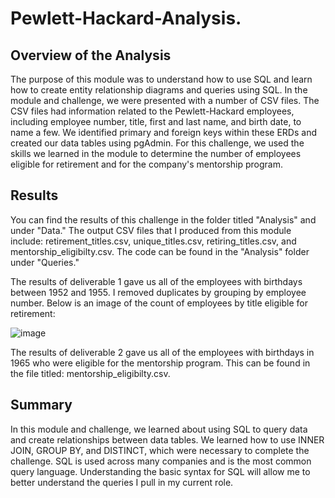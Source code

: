 # Pewlett-Hackard-Analysis.

## Overview of the Analysis
The purpose of this module was to understand how to use SQL and learn how to create entity relationship diagrams and queries using SQL. In the module and challenge, we were presented with a number of CSV files. The CSV files had information related to the Pewlett-Hackard employees, including employee number, title, first and last name, and birth date, to name a few. We identified primary and foreign keys within these ERDs and created our data tables using pgAdmin. For this challenge, we used the skills we learned in the module to determine the number of employees eligible for retirement and for the company's mentorship program. 

## Results
You can find the results of this challenge in the folder titled "Analysis" and under "Data." The output CSV files that I produced from this module include: retirement_titles.csv, unique_titles.csv, retiring_titles.csv, and mentorship_eligibilty.csv. The code can be found in the "Analysis" folder under "Queries."

The results of deliverable 1 gave us all of the employees with birthdays between 1952 and 1955. I removed duplicates by grouping by employee number. Below is an image of the count of employees by title eligible for retirement:

![image](https://user-images.githubusercontent.com/88783255/136710736-80c0e0aa-4f69-414e-96a2-b690ff7fcb14.png)

The results of deliverable 2 gave us all of the employees with birthdays in 1965 who were eligible for the mentorship program. This can be found in the file titled: mentorship_eligibilty.csv.

## Summary
In this module and challenge, we learned about using SQL to query data and create relationships between data tables. We learned how to use INNER JOIN, GROUP BY, and DISTINCT, which were necessary to complete the challenge. SQL is used across many companies and is the most common query language. Understanding the basic syntax for SQL will allow me to better understand the queries I pull in my current role. 
